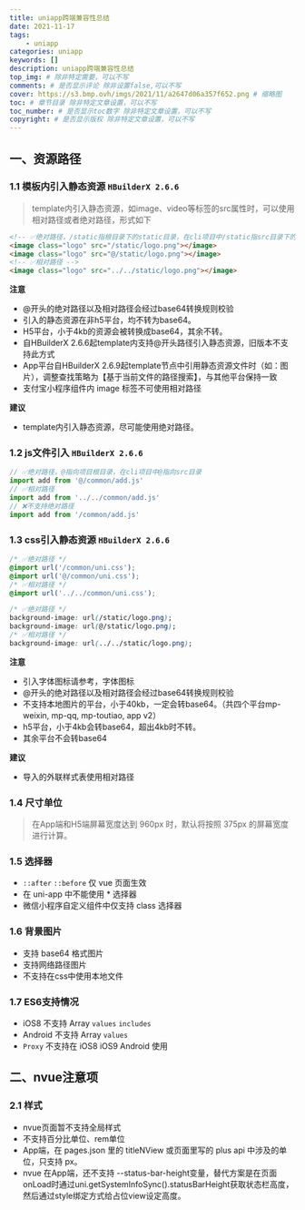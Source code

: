 ```yaml
---
title: uniapp跨端兼容性总结
date: 2021-11-17
tags: 
    - uniapp
categories: uniapp
keywords: []
description: uniapp跨端兼容性总结
top_img: # 除非特定需要，可以不写
comments: # 是否显示评论 除非设置false,可以不写
cover: https://s3.bmp.ovh/imgs/2021/11/a2647d06a357f652.png # 缩略图
toc: # 章节目录 除非特定文章设置，可以不写
toc_number: # 是否显示toc数字 除非特定文章设置，可以不写
copyright: # 是否显示版权 除非特定文章设置，可以不写
---
```


## 一、资源路径

### 1.1 模板内引入静态资源 `HBuilderX 2.6.6`
> template内引入静态资源，如image、video等标签的src属性时，可以使用相对路径或者绝对路径，形式如下

```html
<!-- ✅绝对路径，/static指根目录下的static目录，在cli项目中/static指src目录下的static目录 -->
<image class="logo" src="/static/logo.png"></image>
<image class="logo" src="@/static/logo.png"></image>
<!-- ✅相对路径 -->
<image class="logo" src="../../static/logo.png"></image>
```

**注意**

* @开头的绝对路径以及相对路径会经过base64转换规则校验
* 引入的静态资源在非h5平台，均不转为base64。
* H5平台，小于4kb的资源会被转换成base64，其余不转。
* 自HBuilderX 2.6.6起template内支持@开头路径引入静态资源，旧版本不支持此方式
* App平台自HBuilderX 2.6.9起template节点中引用静态资源文件时（如：图片），调整查找策略为【基于当前文件的路径搜索】，与其他平台保持一致
* 支付宝小程序组件内 image 标签不可使用相对路径

**建议**

* template内引入静态资源，尽可能使用绝对路径。


### 1.2 js文件引入 `HBuilderX 2.6.6`
```js
// ✅绝对路径，@指向项目根目录，在cli项目中@指向src目录
import add from '@/common/add.js'
// ✅相对路径
import add from '../../common/add.js'
// ❌不支持绝对路径
import add from '/common/add.js'
```


### 1.3 css引入静态资源 `HBuilderX 2.6.6`
```css
/* ✅绝对路径 */
@import url('/common/uni.css');
@import url('@/common/uni.css');
/* ✅相对路径 */
@import url('../../common/uni.css');

/* ✅绝对路径 */
background-image: url(/static/logo.png);
background-image: url(@/static/logo.png);
/* ✅相对路径 */
background-image: url(../../static/logo.png);
```

**注意**

* 引入字体图标请参考，字体图标
* @开头的绝对路径以及相对路径会经过base64转换规则校验
* 不支持本地图片的平台，小于40kb，一定会转base64。（共四个平台mp-weixin, mp-qq, mp-toutiao, app v2）
* h5平台，小于4kb会转base64，超出4kb时不转。
* 其余平台不会转base64

**建议**

* 导入的外联样式表使用相对路径


### 1.4 尺寸单位
> 在App端和H5端屏幕宽度达到 960px 时，默认将按照 375px 的屏幕宽度进行计算。


### 1.5 选择器
* `::after` `::before` 仅 vue 页面生效
* 在 uni-app 中不能使用 * 选择器
* 微信小程序自定义组件中仅支持 class 选择器


### 1.6 背景图片
* 支持 base64 格式图片
* 支持网络路径图片
* 不支持在css中使用本地文件


### 1.7 ES6支持情况
* iOS8 不支持 Array `values` `includes`
* Android 不支持 Array `values`
* `Proxy` 不支持在 iOS8	iOS9 Android 使用


## 二、nvue注意项

### 2.1 样式

* nvue页面暂不支持全局样式
* 不支持百分比单位、rem单位
* App端，在 pages.json 里的 titleNView 或页面里写的 plus api 中涉及的单位，只支持 px。
* nvue 在App端，还不支持 --status-bar-height变量，替代方案是在页面onLoad时通过uni.getSystemInfoSync().statusBarHeight获取状态栏高度，然后通过style绑定方式给占位view设定高度。



<br>
<br>
<br>
